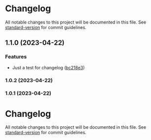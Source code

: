 # Changelog

All notable changes to this project will be documented in this file. See [standard-version](https://github.com/conventional-changelog/standard-version) for commit guidelines.

## 1.1.0 (2023-04-22)


### Features

* Just a test for changelog ([bc218e3](https://github.com/scarrionv/micronaut-dummy/commit/bc218e3ca955a85b709ea12a166188ff9ef3e40e))

### 1.0.2 (2023-04-22)

### 1.0.1 (2023-04-22)

# Changelog

All notable changes to this project will be documented in this file. See [standard-version](https://github.com/conventional-changelog/standard-version) for commit guidelines.
